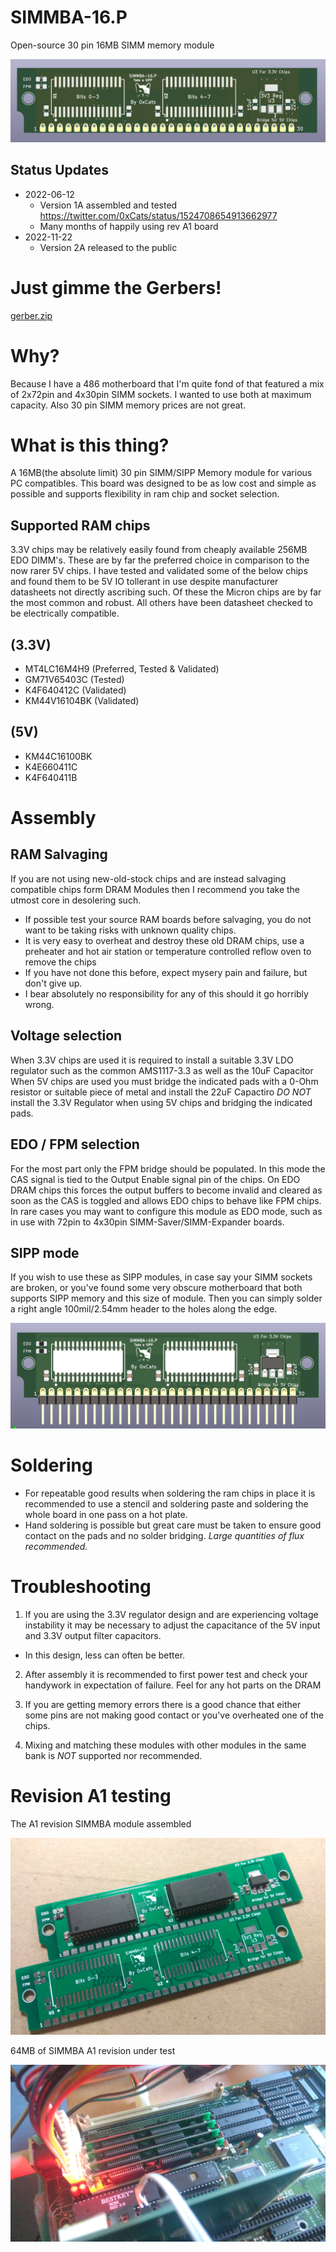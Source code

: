 # SIMMBA-16.P
Open-source 30 pin 16MB SIMM memory module

![16MB_SIPPM_30_A2_front](Images/16MB_SIPPM_30_A2_front.jpg)

## Status Updates
* 2022-06-12
  * Version 1A assembled and tested
    https://twitter.com/0xCats/status/1524708654913662977
  * Many months of happily using rev A1 board
* 2022-11-22
  * Version 2A released to the public

# Just gimme the Gerbers!
[gerber.zip](https://raw.githubusercontent.com/rigred/SIMMBA-16/main/production/gerber.zip)

# Why?
Because I have a 486 motherboard that I'm quite fond of that featured a mix of 2x72pin and 4x30pin SIMM sockets.
I wanted to use both at maximum capacity. Also 30 pin SIMM memory prices are not great.

# What is this thing?
A 16MB(the absolute limit) 30 pin SIMM/SIPP Memory module for various PC compatibles. 
This board was designed to be as low cost and simple as possible and supports flexibility in ram chip and socket selection.

## Supported RAM chips

3.3V chips may be relatively easily found from cheaply available 256MB EDO DIMM's.
These are by far the preferred choice in comparison to the now rarer 5V chips. 
I have tested and validated some of the below chips and found them to be 5V IO tollerant in use despite manufacturer datasheets not directly ascribing such.
Of these the Micron chips are by far the most common and robust. All others have been datasheet checked to be electrically compatible. 
## (3.3V) 
  * MT4LC16M4H9 (Preferred, Tested & Validated)
  * GM71V65403C (Tested)
  * K4F640412C (Validated)
  * KM44V16104BK (Validated)
## (5V)   
  * KM44C16100BK 
  * K4E660411C
  * K4F640411B

# Assembly

## RAM Salvaging
If you are not using new-old-stock chips and are instead salvaging compatible chips form DRAM Modules then I recommend you take the utmost core in desolering such.
* If possible test your source RAM boards before salvaging, you do not want to be taking risks with unknown quality chips.
* It is very easy to overheat and destroy these old DRAM chips, use a preheater and hot air station or temperature controlled reflow oven to remove the chips
* If you have not done this before, expect mysery pain and failure, but don't give up. 
* I bear absolutely no responsibility for any of this should it go horribly wrong.

## Voltage selection
When 3.3V chips are used it is required to install a suitable 3.3V LDO regulator such as the common AMS1117-3.3 as well as the 10uF Capacitor
When 5V chips are used you must bridge the indicated pads with a 0-Ohm resistor or suitable piece of metal and install the 22uF Capactiro
_DO NOT_ install the 3.3V Regulator when using 5V chips and bridging the indicated pads.

## EDO / FPM selection
For the most part only the FPM bridge should be populated. In this mode the CAS signal is tied to the Output Enable signal pin of the chips.
On EDO DRAM chips this forces the output buffers to become invalid and cleared as soon as the CAS is toggled and allows EDO chips to behave like FPM chips.
In rare cases you may want to configure this module as EDO mode, such as in use with 72pin to 4x30pin SIMM-Saver/SIMM-Expander boards.

## SIPP mode
If you wish to use these as SIPP modules, in case say your SIMM sockets are broken, or you've found some very obscure motherboard that both supports SIPP memory and this size of module. Then you can simply solder a right angle 100mil/2.54mm header to the holes along the edge. 

![SIPP_Module](Images/SIPP_Module.jpg)

# Soldering 
* For repeatable good results when soldering the ram chips in place it is recommended to use a stencil and soldering paste and soldering the whole board in one pass on a hot plate.
* Hand soldering is possible but great care must be taken to ensure good contact on the pads and no solder bridging. *Large quantities of flux recommended.*

# Troubleshooting

1) If you are using the 3.3V regulator design and are experiencing voltage instability it may be necessary to adjust the capacitance of the 5V input and 3.3V output filter capacitors. 
 * In this design, less can often be better.

2) After assembly it is recommended to first power test and check your handywork in expectation of failure. Feel for any hot parts on the DRAM

3) If you are getting memory errors there is a good chance that either some pins are not making good contact or you've overheated one of the chips. 

4) Mixing and matching these modules with other modules in the same bank is _NOT_ supported nor recommended.

# Revision A1 testing

The A1 revision SIMMBA module assembled

![SIMMBA-A1_Assembly](Images/SIMMBA-A1_Assembly.webp)

64MB of SIMMBA A1 revision under test

![SIMMBA-A1_Testing](Images/SIMMBA-A1_Testing.webp)

